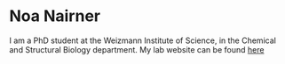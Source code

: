 # Noa Nairner
I am a PhD student at the Weizmann Institute of Science, 
in the Chemical and Structural Biology department.
My lab website can be found [here](https://www.weizmann.ac.il/CSB/Shalev-Benami/)


